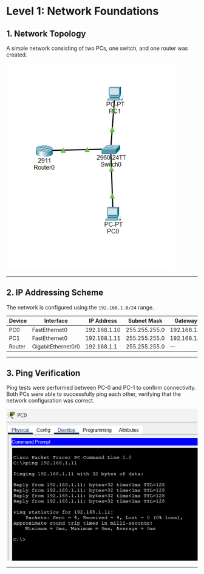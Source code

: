 # Level 1: Network Foundations

## 1. Network Topology
A simple network consisting of two PCs, one switch, and one router was created.

![Network Topology](topology.png)

---

## 2. IP Addressing Scheme
The network is configured using the `192.168.1.0/24` range.


| Device | Interface | IP Address | Subnet Mask | Gateway |
|---------|------------|-------------|--------------|----------|
| PC0 | FastEthernet0 | 192.168.1.10 | 255.255.255.0 | 192.168.1.1 |
| PC1 | FastEthernet0 | 192.168.1.11 | 255.255.255.0 | 192.168.1.1 |
| Router | GigabitEthernet0/0 | 192.168.1.1 | 255.255.255.0 | — |


---

## 3. Ping Verification
Ping tests were performed between PC-0 and PC-1 to confirm connectivity. Both PCs were able to successfully ping each other, verifying that the network configuration was correct.

![Ping Verification](ping.png)

---
